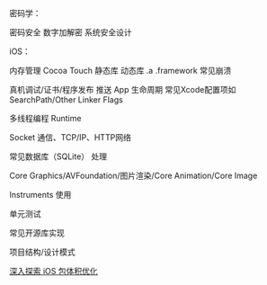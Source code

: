 密码学：

密码安全 数字加解密 系统安全设计

iOS：

内存管理 Cocoa Touch 静态库 动态库 .a .framework 常见崩溃

真机调试/证书/程序发布 推送  App 生命周期 常见Xcode配置项如SearchPath/Other Linker Flags

多线程编程 Runtime

Socket 通信、TCP/IP、HTTP网络

常见数据库（SQLite） 处理

Core Graphics/AVFoundation/图片渲染/Core Animation/Core Image

Instruments 使用

单元测试

常见开源库实现

项目结构/设计模式

[深入探索 iOS 包体积优化](https://juejin.cn/post/6844904169938092045)

